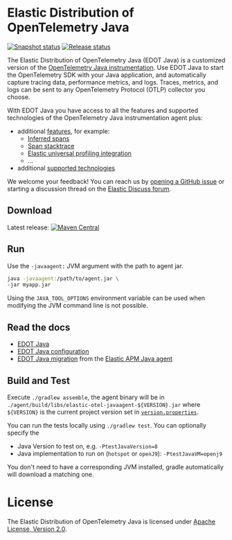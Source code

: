 # Elastic Distribution of OpenTelemetry Java

[![Snapshot status](https://badge.buildkite.com/e527255a5d6e7f5a940bc71911d8bc2be25d16702d7642c0d6.svg)](https://buildkite.com/elastic/elastic-otel-java-snapshot)
[![Release status](https://badge.buildkite.com/8bac74f475ea0d5d17ea3ea2ecf2c27a319414b97ce03dbd21.svg)](https://buildkite.com/elastic/elastic-otel-java-release)

The Elastic Distribution of OpenTelemetry Java (EDOT Java) is a customized version of the [OpenTelemetry Java instrumentation](https://github.com/open-telemetry/opentelemetry-java-instrumentation). Use EDOT Java to start the OpenTelemetry SDK with your Java application, and automatically capture tracing data, performance metrics, and logs. Traces, metrics, and logs can be sent to any OpenTelemetry Protocol (OTLP) collector you choose.

With EDOT Java you have access to all the features and supported technologies of the OpenTelemetry Java instrumentation agent plus:

- additional [features](https://www.elastic.co/docs/reference/opentelemetry/edot-sdks/java/features), for example:
  - [Inferred spans](https://www.elastic.co/docs/reference/opentelemetry/edot-sdks/java/features#inferred-spans)
  - [Span stacktrace](https://www.elastic.co/docs/reference/opentelemetry/edot-sdks/java/features#span-stacktrace)
  - [Elastic universal profiling integration](https://www.elastic.co/docs/reference/opentelemetry/edot-sdks/java/features#elastic-universal-profiling-integration)
  - ...
- additional [supported technologies](https://www.elastic.co/docs/reference/opentelemetry/edot-sdks/java/supported-technologies)

We welcome your feedback! You can reach us by [opening a GitHub issue](https://github.com/elastic/elastic-otel-java/issues) or starting a discussion thread on the [Elastic Discuss forum](https://discuss.elastic.co/tags/c/observability/apm/58/java).

## Download

Latest release: [![Maven Central](https://img.shields.io/maven-central/v/co.elastic.otel/elastic-otel-javaagent?label=elastic-otel-javaagent)](https://mvnrepository.com/artifact/co.elastic.otel/elastic-otel-javaagent/latest)

## Run

Use the `-javaagent:` JVM argument with the path to agent jar.

```bash
java -javaagent:/path/to/agent.jar \
-jar myapp.jar
```

Using the `JAVA_TOOL_OPTIONS` environment variable can be used when modifying the JVM command line is not possible.

## Read the docs

* [EDOT Java](https://www.elastic.co/docs/reference/opentelemetry/edot-sdks/java/index.html)
* [EDOT Java configuration](https://www.elastic.co/docs/reference/opentelemetry/edot-sdks/java/configuration)
* [EDOT Java migration](https://www.elastic.co/docs/reference/opentelemetry/edot-sdks/java/migration) from the [Elastic APM Java agent](https://github.com/elastic/apm-agent-java)

## Build and Test

Execute `./gradlew assemble`, the agent binary will be in `./agent/build/libs/elastic-otel-javaagent-${VERSION}.jar`
where `${VERSION}` is the current project version set in [`version.properties`](version.properties).

You can run the tests locally using `./gradlew test`. You can optionally specify the
 * Java Version to test on, e.g. `-PtestJavaVersion=8`
 * Java implementation to run on (`hotspot` or `openJ9`):  `-PtestJavaVM=openj9`

You don't need to have a corresponding JVM installed, gradle automatically will download a matching one.

# License

The Elastic Distribution of OpenTelemetry Java is licensed under [Apache License, Version 2.0](https://www.apache.org/licenses/LICENSE-2.0.html).

